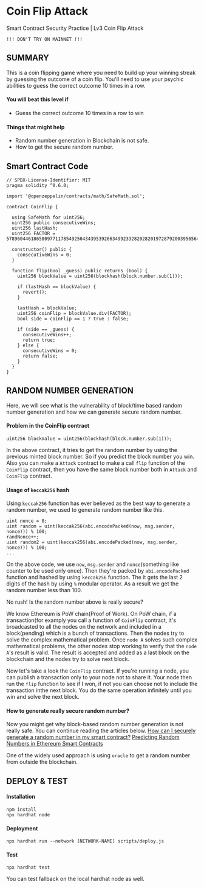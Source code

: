 # Coin Flip Attack
Smart Contract Security Practice | Lv3 Coin Flip Attack

```
!!! DON'T TRY ON MAINNET !!!
```

## SUMMARY
This is a coin flipping game where you need to build up your winning streak by guessing the outcome of a coin flip. You'll need to use your psychic abilities to guess the correct outcome 10 times in a row.

#### You will beat this level if
- Guess the correct outcome 10 times in a row to win

#### Things that might help
- Random number generation in Blockchain is not safe.
- How to get the secure random number.

## Smart Contract Code
```solidity
// SPDX-License-Identifier: MIT
pragma solidity ^0.6.0;

import '@openzeppelin/contracts/math/SafeMath.sol';

contract CoinFlip {

  using SafeMath for uint256;
  uint256 public consecutiveWins;
  uint256 lastHash;
  uint256 FACTOR = 57896044618658097711785492504343953926634992332820282019728792003956564819968;

  constructor() public {
    consecutiveWins = 0;
  }

  function flip(bool _guess) public returns (bool) {
    uint256 blockValue = uint256(blockhash(block.number.sub(1)));

    if (lastHash == blockValue) {
      revert();
    }

    lastHash = blockValue;
    uint256 coinFlip = blockValue.div(FACTOR);
    bool side = coinFlip == 1 ? true : false;

    if (side == _guess) {
      consecutiveWins++;
      return true;
    } else {
      consecutiveWins = 0;
      return false;
    }
  }
}
```

## RANDOM NUMBER GENERATION
Here, we will see what is the vulnerability of block/time based random number generation and how we can generate secure random number.

#### Problem in the CoinFlip contract
```
uint256 blockValue = uint256(blockhash(block.number.sub(1)));
```
In the above contract, it tries to get the random number by using the previous minted block number. So if you predict the block number you win.
Also you can make a `Attack` contract to make a call `flip` function of the `CoinFlip` contract, then you have the same block number both in `Attack` and `CoinFlip` contract.

#### Usage of `keccak256` hash
Using `keccak256` function has ever believed as the best way to generate a random number, we used to generate random number like this.
```solidity
uint nonce = 0;
uint random = uint(keccak256(abi.encodePacked(now, msg.sender, nonce))) % 100;
randNonce++;
uint random2 = uint(keccak256(abi.encodePacked(now, msg.sender, nonce))) % 100;
...
```
On the above code, we use `now`, `msg.sender` and `nonce`(something like counter to be used only once).
Then they're packed by `abi.encodePacked` function and hashed by using `keccak256` function. The it gets the last 2 digits of the hash by using `%` modular operator.
As a result we get the random number less than 100.

No rush! Is the random number above is really secure?

We know Ethereum is PoW chain(Proof of Work).
On PoW chain, if a transaction(for examply you call a function of `CoinFlip` contract, it's broadcasted to all the nodes on the network and included in a block(pending) which is a bunch of transactions. Then the nodes try to solve the complex mathematical problem. Once `node A` solves such complex mathematical problems, the other nodes stop working to verify that the `node A`'s result is valid. The result is accepted and added as a last block on the blockchain and the nodes try to solve next block.

Now let's take a look the `CoinFlip` contract.
If you're running a node, you can publish a transaction only to your node not to share it. Your node then run the `flip` function to see if I won, if not you can choose not to include the transaction inthe next block. You do the same operation infinitely until you win and solve the next block.

#### How to generate really secure random number?
Now you might get why block-based random number generation is not really safe.
You can continue reading the articles below.
[How can I securely generate a random number in my smart contract?](https://ethereum.stackexchange.com/questions/191/how-can-i-securely-generate-a-random-number-in-my-smart-contract)
[Predicting Random Numbers in Ethereum Smart Contracts](https://blog.positive.com/predicting-random-numbers-in-ethereum-smart-contracts-e5358c6b8620)

One of the widely used approach is using `oracle` to get a random number from outside the blockchain.

## DEPLOY & TEST
#### Installation
```
npm install
npx hardhat node
```

#### Deployment
```
npx hardhat run --network [NETWORK-NAME] scripts/deploy.js
```

#### Test
```
npx hardhat test
```

You can test fallback on the local hardhat node as well.
